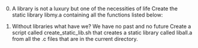 0. A library is not a luxury but one of the necessities of life
	Create the static library libmy.a containing all the functions listed below:

1. Without libraries what have we? We have no past and no future
	Create a script called create_static_lib.sh that creates a static library called liball.a from all the .c files 	that are in the current directory.
